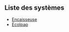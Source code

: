 ## Liste des systèmes

- [Encaisseuse](./systemes/encaisseuse.html)
- [Ecolpap](./systemes/ecolpap.html)

